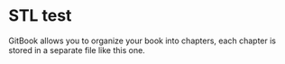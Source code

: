 # STL test

GitBook allows you to organize your book into chapters, each chapter is stored in a separate file like this one.

